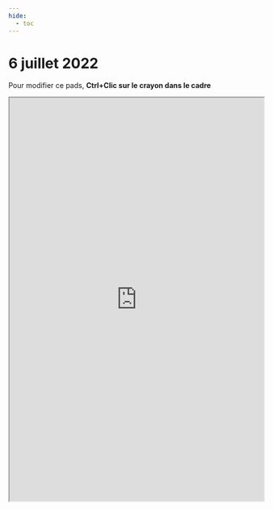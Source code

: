 ```yaml
---
hide:
  - toc
---
```


# 6 juillet 2022

Pour modifier ce pads, **Ctrl+Clic sur le crayon dans le cadre**

<iframe width="100%" height="800" src="https://pad.lamyne.org/s/FUC22_low-tech_mercredi"></iframe>
